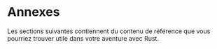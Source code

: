 <!--
# Appendix
-->

# Annexes

<!--
The following sections contain reference material you may find useful in your
Rust journey.
-->

Les sections suivantes contiennent du contenu de référence que vous pourriez
trouver utile dans votre aventure avec Rust.
